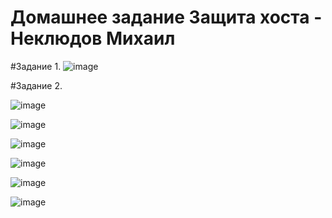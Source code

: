 # Домашнее задание Защита хоста - Неклюдов Михаил


#Задание 1.
![image](https://github.com/MikhailNeklyudov/hw_11-01/assets/130427747/5a5628c8-bc55-43bf-8ffb-5aa6a0e1b3eb)




#Задание 2.


![image](https://github.com/MikhailNeklyudov/hw_11-01/assets/130427747/d21e0919-8acf-4306-b6c1-39ba18dc4ad6)

![image](https://github.com/MikhailNeklyudov/hw_11-01/assets/130427747/65daa5d6-20f9-4dc7-9ca8-8f86b22d5107)

![image](https://github.com/MikhailNeklyudov/hw_11-01/assets/130427747/c4652443-8cfa-4d11-ad68-021ae8997ad0)

![image](https://github.com/MikhailNeklyudov/hw_11-01/assets/130427747/c0574355-557e-440b-862b-3121339c1442)

![image](https://github.com/MikhailNeklyudov/hw_11-01/assets/130427747/da6229cc-6546-4cb8-94eb-5ebfdc55adc0)

![image](https://github.com/MikhailNeklyudov/hw_11-01/assets/130427747/6be2b9b6-078a-48ed-b8db-49ed480bd408)

